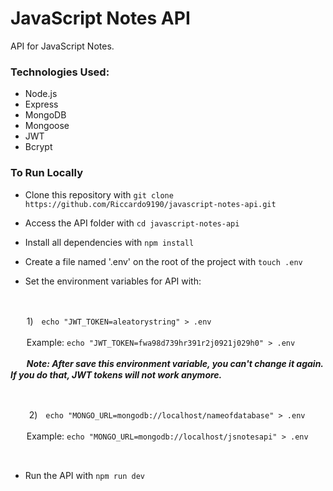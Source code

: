 # JavaScript Notes API

API for JavaScript Notes.

### Technologies Used:

- Node.js
- Express
- MongoDB
- Mongoose
- JWT
- Bcrypt

### To Run Locally

- Clone this repository with ```git clone https://github.com/Riccardo9190/javascript-notes-api.git```

- Access the API folder with ```cd javascript-notes-api```

- Install all dependencies with ```npm install```

- Create a file named '.env' on the root of the project with ```touch .env```

- Set the environment variables for API with: 

<br>

ㅤㅤ1)ㅤ```echo "JWT_TOKEN=aleatorystring" > .env```

ㅤㅤExample: ```echo "JWT_TOKEN=fwa98d739hr391r2j0921j029h0" > .env```
<p>
ㅤㅤ<em><strong>Note: After save this environment variable, you can't change it again. If you do that, JWT tokens will not work anymore.</strong></em>
</p>

<br>

ㅤㅤ
2)ㅤ```echo "MONGO_URL=mongodb://localhost/nameofdatabase" > .env```

ㅤㅤExample: ```echo "MONGO_URL=mongodb://localhost/jsnotesapi" > .env```

<br>

- Run the API with  ```npm run dev```

